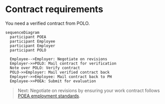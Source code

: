 # Contract requirements

You need a verified contract from POLO.

```mermaid
sequenceDiagram
  participant POEA
  participant Employee
  participant Employer
  participant POLO

  Employee-->Employer: Negotiate on revisions
  Employer->>POLO: Mail contract for verification
  Note over POLO: Verify contract
  POLO->>Employer: Mail verified contract back
  Employer->>Employee: Mail contract back to PH
  Employee->>POEA: Submit for evaluation
```

> Next: Negotiate on revisions by ensuring your work contract follows [POEA employment standards](employment_standards.md).
